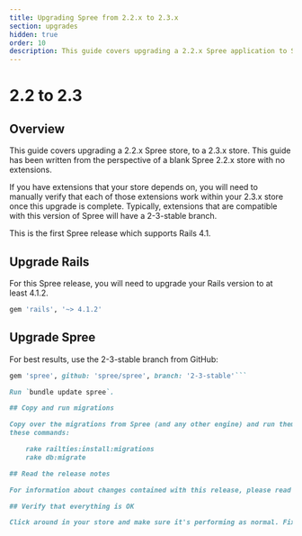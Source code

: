 ```yaml
---
title: Upgrading Spree from 2.2.x to 2.3.x
section: upgrades
hidden: true
order: 10
description: This guide covers upgrading a 2.2.x Spree application to Spree 2.3.x
---
```


# 2.2 to 2.3

## Overview

This guide covers upgrading a 2.2.x Spree store, to a 2.3.x store. This guide has been written from the perspective of a blank Spree 2.2.x store with no extensions.

If you have extensions that your store depends on, you will need to manually verify that each of those extensions work within your 2.3.x store once this upgrade is complete. Typically, extensions that are compatible with this version of Spree will have a 2-3-stable branch.

This is the first Spree release which supports Rails 4.1.

## Upgrade Rails

For this Spree release, you will need to upgrade your Rails version to at least 4.1.2.

```ruby
gem 'rails', '~> 4.1.2'
```

## Upgrade Spree

For best results, use the 2-3-stable branch from GitHub:

```ruby
gem 'spree', github: 'spree/spree', branch: '2-3-stable'```

Run `bundle update spree`.

## Copy and run migrations

Copy over the migrations from Spree (and any other engine) and run them using
these commands:

    rake railties:install:migrations
    rake db:migrate

## Read the release notes

For information about changes contained with this release, please read the [2.3.0 Release Notes](http://guides.spreecommerce.org/release_notes/spree_2_3_0.html).

## Verify that everything is OK

Click around in your store and make sure it's performing as normal. Fix any deprecation warnings you see.
```

